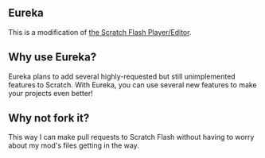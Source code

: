 ## Eureka
This is a modification of [the Scratch Flash Player/Editor](https://github.com/LLK/scratch-flash).

## Why use Eureka?
Eureka plans to add several highly-requested but still unimplemented features to Scratch.
With Eureka, you can use several new features to make your projects even better!

## Why not fork it?
This way I can make pull requests to Scratch Flash without having to worry about my mod's files getting in the way.

